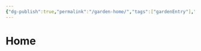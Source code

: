 ```yaml
---
{"dg-publish":true,"permalink":"/garden-home/","tags":["gardenEntry"],"noteIcon":"🏠"}
---
```


# Home
